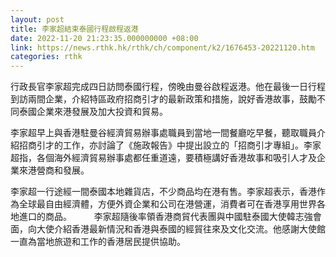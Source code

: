 ```yaml
---
layout: post
title: 李家超結束泰國行程啟程返港
date: 2022-11-20 21:23:35.000000000 +08:00
link: https://news.rthk.hk/rthk/ch/component/k2/1676453-20221120.htm
categories: rthk
---
```


行政長官李家超完成四日訪問泰國行程，傍晚由曼谷啟程返港。他在最後一日行程到訪兩間企業，介紹特區政府招商引才的最新政策和措施，說好香港故事，鼓勵不同泰國企業來港發展及加大投資和貿易。

李家超早上與香港駐曼谷經濟貿易辦事處職員到當地一間餐廳吃早餐，聽取職員介紹招商引才的工作，亦討論了《施政報告》中提出設立的「招商引才專組」。李家超指，各個海外經濟貿易辦事處都任重道遠，要積極講好香港故事和吸引人才及企業來港營商和發展。

李家超一行途經一間泰國本地雜貨店，不少商品均在港有售。李家超表示，香港作為全球最自由經濟體，方便外資企業和公司在港營運，消費者可在香港享用世界各地進口的商品。
　　 
李家超隨後率領香港商貿代表團與中國駐泰國大使韓志強會面，向大使介紹香港最新情況和香港與泰國的經貿往來及文化交流。他感謝大使館一直為當地旅遊和工作的香港居民提供協助。
　　
